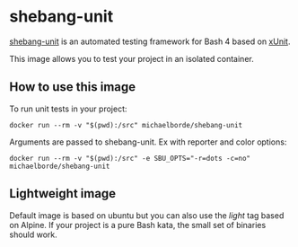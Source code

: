 # shebang-unit

[shebang-unit] is an automated testing framework for Bash 4 based on [xUnit].

This image allows you to test your project in an isolated container.

## How to use this image

To run unit tests in your project:

    docker run --rm -v "$(pwd):/src" michaelborde/shebang-unit

Arguments are passed to shebang-unit. Ex with reporter and color options:

    docker run --rm -v "$(pwd):/src" -e SBU_OPTS="-r=dots -c=no" michaelborde/shebang-unit

## Lightweight image

Default image is based on ubuntu but you can also use the *light* tag based on Alpine. If your project is a pure Bash kata, the small set of binaries should work.


[shebang-unit]: https://github.com/arpinum/shebang-unit
[xUnit]: http://wikipedia.org/wiki/XUnit
